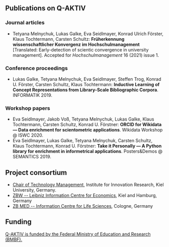 ## Publications on Q-AKTIV

### Journal articles

- Tetyana Melnychuk, Lukas Galke, Eva Seidlmayer, Konrad Ulrich Förster, Klaus Tochtermann, Carsten Schultz: **Früherkennung wissenschaftlicher Konvergenz im Hochschulmanagement** [Translated: Early-detection of scientic convergence in university management]. Accepted for *Hochschulmanagement* 16 (2021) issue 1.

### Conference proceedings

- Lukas Galke, Tetyana Melnychuk, Eva Seidlmayer, Steffen Trog, Konrad U. Förster, Carsten Schultz, Klaus Tochtermann: **Inductive Learning of Concept Representations from Library-Scale Bibliographic Corpora**. INFORMATIK 2019.

### Workshop papers

- Eva Seidlmayer, Jakob Voß, Tetyana Melnychuk, Lukas Galke, Klaus Tochtermann, Carsten Schultz, Konrad U. Förstner: **ORCID for Wikidata — Data enrichment for scientometric applications**. Wikidata Workshop @ ISWC 2020.
- Eva Seidlmayer, Lukas Galke, Tetyana Melnychuk, Carsten Schultz, Klaus Tochtermann, Konrad U. Förstner: **Take it Personally — A Python library for enrichment in informetrical applications**. Posters&Demos @ SEMANTICS 2019.


## Project consortium

- [Chair of Technology Management](https://www.techman.uni-kiel.de/en), Institute for Innovation Research, Kiel University, Germany.
- [ZBW -- Leibniz Information Centre for Economics](http://zbw.eu/en/), Kiel and Hamburg, Germany
- [ZB MED -- Information Centre for Life Sciences](https://www.zbmed.de/en/), Cologne, Germany

## Funding

[Q-AKTIV is funded by the Federal Ministry of Education and Research (BMBF).](https://www.wihoforschung.de/de/q-aktiv-2178.php)
